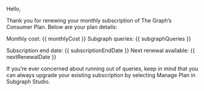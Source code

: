 Hello,

Thank you for renewing your monthly subscription of The Graph’s Consumer Plan. Below are your plan details:

Monthly cost: {{ monthlyCost }}
Subgraph queries: {{ subgraphQueries }}

Subscription end date: {{ subscriptionEndDate }}
Next renewal available: {{ nextRenewalDate }}

If you’re ever concerned about running out of queries, keep in mind that you can always upgrade your existing subscription by selecting Manage Plan in Subgraph Studio.

<subscriptions-footer />

